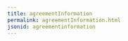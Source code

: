 ```yaml
---
title: agreementInformation
permalink: agreementInformation.html
jsonid: agreementinformation
---
```

